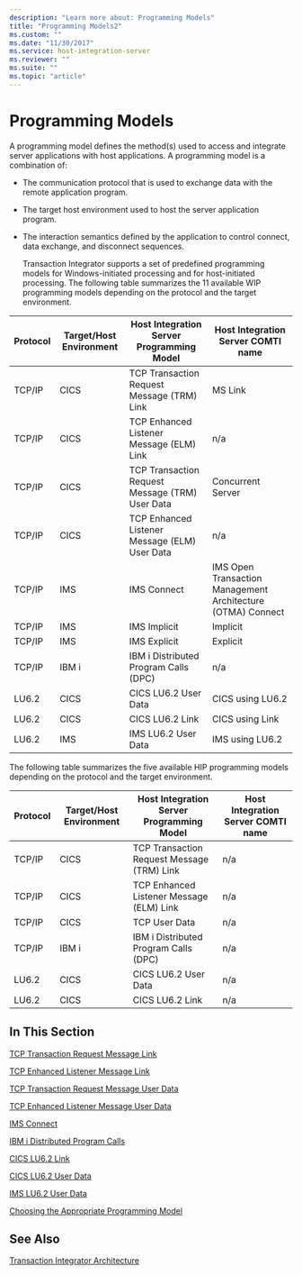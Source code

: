 ```yaml
---
description: "Learn more about: Programming Models"
title: "Programming Models2"
ms.custom: ""
ms.date: "11/30/2017"
ms.service: host-integration-server
ms.reviewer: ""
ms.suite: ""
ms.topic: "article"
---
```

# Programming Models
A programming model defines the method(s) used to access and integrate server applications with host applications. A programming model is a combination of:  
  
- The communication protocol that is used to exchange data with the remote application program.  
  
- The target host environment used to host the server application program.  
  
- The interaction semantics defined by the application to control connect, data exchange, and disconnect sequences.  
  
  Transaction Integrator supports a set of predefined programming models for Windows-initiated processing and for host-initiated processing. The following table summarizes the 11 available WIP programming models depending on the protocol and the target environment.  
  
|Protocol|Target/Host Environment|Host Integration Server Programming Model|Host Integration Server COMTI name|  
|--------------|------------------------------|-----------------------------------------------|----------------------------------------|  
|TCP/IP|CICS|TCP Transaction Request Message (TRM) Link|MS Link|  
|TCP/IP|CICS|TCP Enhanced Listener Message (ELM) Link|n/a|  
|TCP/IP|CICS|TCP Transaction Request Message (TRM) User Data|Concurrent Server|  
|TCP/IP|CICS|TCP Enhanced Listener Message (ELM) User Data|n/a|  
|TCP/IP|IMS|IMS Connect|IMS Open Transaction Management Architecture (OTMA) Connect|  
|TCP/IP|IMS|IMS Implicit|Implicit|  
|TCP/IP|IMS|IMS Explicit|Explicit|  
|TCP/IP|IBM i|IBM i Distributed Program Calls (DPC)|n/a|  
|LU6.2|CICS|CICS LU6.2 User Data|CICS using LU6.2|  
|LU6.2|CICS|CICS LU6.2 Link|CICS using Link|  
|LU6.2|IMS|IMS LU6.2 User Data|IMS using LU6.2|  
  
 The following table summarizes the five available HIP programming models depending on the protocol and the target environment.  
  
|Protocol|Target/Host Environment|Host Integration Server Programming Model|Host Integration Server COMTI name|  
|--------------|------------------------------|-----------------------------------------------|----------------------------------------|  
|TCP/IP|CICS|TCP Transaction Request Message (TRM) Link|n/a|  
|TCP/IP|CICS|TCP Enhanced Listener Message (ELM) Link|n/a|  
|TCP/IP|CICS|TCP User Data|n/a|  
|TCP/IP|IBM i|IBM i Distributed Program Calls (DPC)|n/a|  
|LU6.2|CICS|CICS LU6.2 User Data|n/a|  
|LU6.2|CICS|CICS LU6.2 Link|n/a|  
  
## In This Section  
 [TCP Transaction Request Message Link](../core/tcp-transaction-request-message-link2.md)  
  
 [TCP Enhanced Listener Message Link](../core/tcp-enhanced-listener-message-link1.md)  
  
 [TCP Transaction Request Message User Data](../core/tcp-transaction-request-message-user-data2.md)  
  
 [TCP Enhanced Listener Message User Data](../core/tcp-enhanced-listener-message-user-data2.md)  
  
 [IMS Connect](../core/ims-connect1.md)  
  
 [IBM i Distributed Program Calls](../core/os-400-distributed-program-calls1.md)  
  
 [CICS LU6.2 Link](../core/cics-lu6-2-link1.md)  
  
 [CICS LU6.2 User Data](../core/cics-lu6-2-user-data2.md)  
  
 [IMS LU6.2 User Data](../core/ims-lu6-2-user-data1.md)  
  
 [Choosing the Appropriate Programming Model](../core/choosing-the-appropriate-programming-model1.md)  
  
## See Also  
 [Transaction Integrator Architecture](../core/transaction-integrator-architecture1.md)
